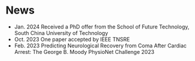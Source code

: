 # News
- Jan. 2024 Received a PhD offer from the School of Future Technology, South China University of Technology
- Oct. 2023 One paper accepted by IEEE TNSRE
- Feb. 2023 Predicting Neurological Recovery from Coma After Cardiac Arrest: The George B. Moody PhysioNet Challenge 2023